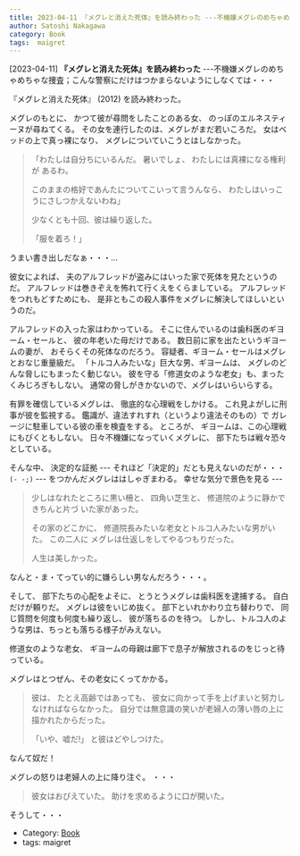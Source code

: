 ```yaml
---
title: 2023-04-11 『メグレと消えた死体』を読み終わった ---不機嫌メグレのめちゃめちゃな捜査；こんな警察にだけはつかまらないようにしなくては・・・
author: Satoshi Nakagawa
category: Book
tags:  maigret
---
```


[2023-04-11] **『メグレと消えた死体』を読み終わった**  ---不機嫌メグレのめちゃめちゃな捜査；こんな警察にだけはつかまらないようにしなくては・・・

『メグレと消えた死体』
(2012)
を読み終わった。

 メグレのもとに、
かつて彼が尋問をしたことのある女、
のっぽのエルネスティーヌが尋ねてくる。
その女を連行したのは、メグレがまだ若いころだ。
女はベッドの上で真っ裸になり、
メグレについていこうとはしなかった。

<BLOCKQUOTE>

 「わたしは自分ちにいるんだ。
暑いでしょ、
わたしには真裸になる権利が
あるわ。

 このままの格好であんたについてこいって言うんなら、
わたしはいっこうにさしつかえないわね」

  少なくとも十回、彼は繰り返した。

 「服を着ろ！」

</BLOCKQUOTE>

 うまい書き出しだなぁ・・・…

 彼女によれば、
夫のアルフレッドが盗みにはいった家で死体を見たというのだ。
アルフレッドは巻きぞえを怖れて行くえをくらましている。
アルフレッドをつれもどすためにも、
是非ともこの殺人事件をメグレに解決してほしいというのだ。

 アルフレッドの入った家はわかっている。
そこに住んでいるのは歯科医のギヨーム・セールと、
彼の年老いた母だけである。
数日前に家を出たというギヨームの妻が、
おそらくその死体なのだろう。
容疑者、ギヨーム・セールはメグレとおなじ重量級だ。
「トルコ人みたいな」巨大な男、ギヨームは、
メグレのどんな脅しにもまったく動じない。
彼を守る「修道女のような老女」も、まったくみじろぎもしない。
通常の脅しがきかないので、メグレはいらいらする。

 有罪を確信しているメグレは、
徹底的な心理戦をしかける。
これ見よがしに刑事が彼を監視する。
鑑識が、違法すれすれ（というより違法そのもの）で
ガレージに駐車している彼の車を検査をする。
ところが、
ギヨームは、この心理戦にもびくともしない。
日々不機嫌になっていくメグレに、
部下たちは戦々恐々としている。

 そんな中、
決定的な証拠
--- それほど「決定的」だとも見えないのだが・・・`(- -;)` ---
をつかんだメグレははしゃぎまわる。
幸せな気分で景色を見る ---

<BLOCKQUOTE>

 少しはなれたところに黒い柵と、
四角い芝生と、
修道院のように静かできちんと片づ
いた家があった。

 その家のどこかに、
修道院長みたいな老女とトルコ人みたいな男がいた。
この二人に
メグレは仕返しをしてやるつもりだった。

 人生は美しかった。

</BLOCKQUOTE>

 なんと・ま・てってい的に嫌らしい男なんだろう・・・。

 そして、
部下たちの心配をよそに、
とうとうメグレは歯科医を逮捕する。
自白だけが頼りだ。
メグレは彼をいじめ抜く。
部下といれかわり立ち替わりで、
同じ質問を何度も何度も繰り返し、
彼が落ちるのを待つ。
しかし、トルコ人のような男は、ちっとも落ちる様子がみえない。

 修道女のような老女、
ギヨームの母親は廊下で息子が解放されるのをじっと待っている。

 メグレはとつぜん、その老女にくってかかる。

<BLOCKQUOTE>

 彼は、
たとえ高齢ではあっても、
彼女に向かって手を上げまいと努力しなければならなかった。
自分では無意識の笑いが老婦人の薄い唇の上に描かれたからだった。

 「いや、嘘だ!」
と彼はどやしつけた。

</BLOCKQUOTE>

 なんて奴だ！

 メグレの怒りは老婦人の上に降り注ぐ。
・・・

<BLOCKQUOTE>

彼女はおびえていた。
助けを求めるように口が開いた。

</BLOCKQUOTE>

 そうして・・・

- Category: [Book](https://merapano.github.io/categories.html#Book)
- tags:  maigret
